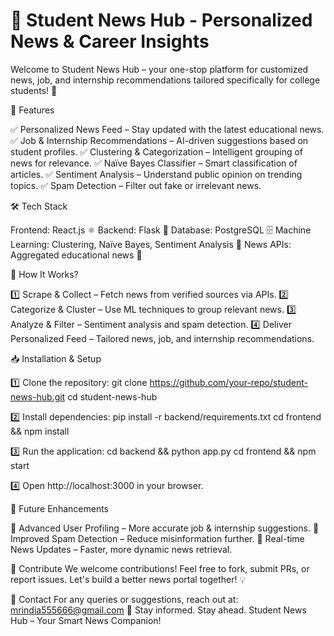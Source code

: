 # 📢 Student News Hub - Personalized News & Career Insights

Welcome to Student News Hub – your one-stop platform for customized news, job, and internship recommendations tailored specifically for college students! 🚀

🌟 Features

✅ Personalized News Feed – Stay updated with the latest educational news.
✅ Job & Internship Recommendations – AI-driven suggestions based on student profiles.
✅ Clustering & Categorization – Intelligent grouping of news for relevance.
✅ Naïve Bayes Classifier – Smart classification of articles.
✅ Sentiment Analysis – Understand public opinion on trending topics.
✅ Spam Detection – Filter out fake or irrelevant news.

🛠️ Tech Stack

Frontend: React.js ⚛️
Backend: Flask 🐍
Database: PostgreSQL 🗄️
Machine Learning: Clustering, Naïve Bayes, Sentiment Analysis 🤖
News APIs: Aggregated educational news 📡

🚀 How It Works?

1️⃣ Scrape & Collect – Fetch news from verified sources via APIs.
2️⃣ Categorize & Cluster – Use ML techniques to group relevant news.
3️⃣ Analyze & Filter – Sentiment analysis and spam detection.
4️⃣ Deliver Personalized Feed – Tailored news, job, and internship recommendations.

📥 Installation & Setup

1️⃣ Clone the repository:
  git clone https://github.com/your-repo/student-news-hub.git
  cd student-news-hub

2️⃣ Install dependencies:
  pip install -r backend/requirements.txt
  cd frontend && npm install

3️⃣ Run the application:
  cd backend && python app.py
  cd frontend && npm start

4️⃣ Open http://localhost:3000 in your browser.

📌 Future Enhancements

🔹 Advanced User Profiling – More accurate job & internship suggestions.
🔹 Improved Spam Detection – Reduce misinformation further.
🔹 Real-time News Updates – Faster, more dynamic news retrieval.

🤝 Contribute
We welcome contributions! Feel free to fork, submit PRs, or report issues. Let's build a better news portal together! 💡

📧 Contact
For any queries or suggestions, reach out at: mrindia555666@gmail.com
🎯 Stay informed. Stay ahead. Student News Hub – Your Smart News Companion!

